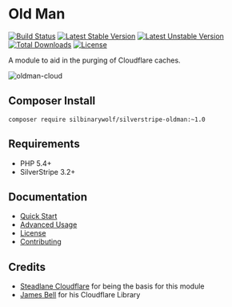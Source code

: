 # Old Man

[![Build Status](https://travis-ci.org/silbinarywolf/silverstripe-oldman.svg?branch=master)](https://travis-ci.org/silbinarywolf/silverstripe-oldman)
[![Latest Stable Version](https://poser.pugx.org/silbinarywolf/silverstripe-oldman/version.svg)](https://github.com/silbinarywolf/silverstripe-oldman/releases)
[![Latest Unstable Version](https://poser.pugx.org/silbinarywolf/silverstripe-oldman/v/unstable.svg)](https://packagist.org/packages/silbinarywolf/silverstripe-oldman)
[![Total Downloads](https://poser.pugx.org/silbinarywolf/silverstripe-oldman/downloads.svg)](https://packagist.org/packages/silbinarywolf/silverstripe-oldman)
[![License](https://poser.pugx.org/silbinarywolf/silverstripe-oldman/license.svg)](https://github.com/silbinarywolf/silverstripe-oldman/blob/master/LICENSE.md)

A module to aid in the purging of Cloudflare caches.

![oldman-cloud](https://user-images.githubusercontent.com/3859574/31596225-d2213356-b28c-11e7-97c3-e73500083c34.png)

## Composer Install

```
composer require silbinarywolf/silverstripe-oldman:~1.0
```

## Requirements

* PHP 5.4+
* SilverStripe 3.2+

## Documentation

* [Quick Start](docs/en/quick-start.md)
* [Advanced Usage](docs/en/advanced-usage.md)
* [License](LICENSE.md)
* [Contributing](CONTRIBUTING.md)

## Credits

* [Steadlane Cloudflare](https://github.com/steadlane/silverstripe-cloudflare) for being the basis for this module
* [James Bell](https://github.com/jamesryanbell/cloudflare) for his Cloudflare Library
